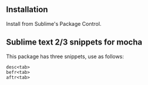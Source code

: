 ## Installation

Install from Sublime's Package Control.

## Sublime text 2/3 snippets for mocha

This package has three snippets, use as follows:

	desc<tab>
	befr<tab>
	aftr<tab>

